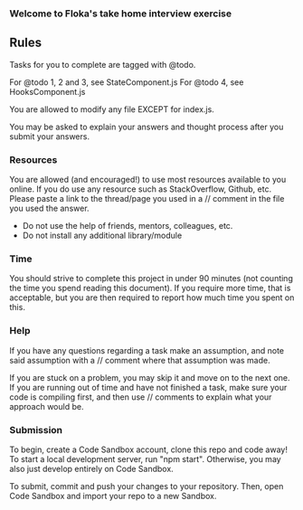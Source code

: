 ### Welcome to Floka's take home interview exercise

## Rules

Tasks for you to complete are tagged with @todo.

For @todo 1, 2 and 3, see StateComponent.js
For @todo 4, see HooksComponent.js

You are allowed to modify any file EXCEPT for index.js.

You may be asked to explain your answers and thought process after you submit your answers.

### Resources

You are allowed (and encouraged!) to use most resources available to you online. If you do use any resource such as StackOverflow, Github, etc. Please paste a link to the thread/page you used in a // comment in the file you used the answer.

- Do not use the help of friends, mentors, colleagues, etc.
- Do not install any additional library/module

### Time

You should strive to complete this project in under 90 minutes (not counting the time you spend reading this document).
If you require more time, that is acceptable, but you are then required to report how much time you spent on this.

### Help

If you have any questions regarding a task make an assumption, and note said assumption with a // comment where that assumption was made.

If you are stuck on a problem, you may skip it and move on to the next one.
If you are running out of time and have not finished a task, make sure your code is compiling first, and then use // comments to explain what your approach would be.

### Submission

To begin, create a Code Sandbox account, clone this repo and code away!
To start a local development server, run "npm start". Otherwise, you may also just develop entirely on Code Sandbox.

To submit, commit and push your changes to your repository. Then, open Code Sandbox and import your repo to a new Sandbox.
